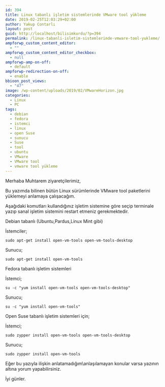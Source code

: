 ```yaml
---
id: 394
title: Linux tabanlı işletim sistemlerinde VMware tool yükleme
date: 2019-02-25T12:03:29+02:00
author: Yakup Contarlı
layout: post
guid: http://localhost/bilisimkurdu/?p=394
permalink: /linux-tabanli-isletim-sistemlerinde-vmware-tool-yukleme/
ampforwp_custom_content_editor:
  - ""
ampforwp_custom_content_editor_checkbox:
  - null
ampforwp-amp-on-off:
  - default
ampforwp-redirection-on-off:
  - enable
bbioon_post_views:
  - "47"
image: /wp-content/uploads/2019/02/VMwareHorizon.jpg
categories:
  - Linux
  - PC
tags:
  - debian
  - fedora
  - istemci
  - linux
  - open Suse
  - sunucu
  - Suse
  - tool
  - ubuntu
  - VMware
  - VMware tool
  - vmware tool yükleme
---
```

Merhaba Muhtarem ziyaretçilerimiz,

Bu yazımda bilinen bütün Linux sürümlerinde VMware tool paketlerini yüklemeyi anlamaya çalışacağım.

Aşağıdaki komutları kullandığınız işletim sistemine göre seçip terminale yazıp sanal işletim sistemini restart etmeniz gerekmektedir.

<!--more-->

Debian tabanlı (Ubuntu,Pardus,Linux Mint gibi)

İstemciler;  


<pre class="wp-block-code"><code>sudo apt-get install open-vm-tools open-vm-tools-desktop</code></pre>

Sunucu;

<pre class="wp-block-code"><code>sudo apt-get install open-vm-tools</code></pre>

Fedora tabanlı işletim sistemleri  


İstemci;

<pre class="wp-block-code"><code>su -c "yum install open-vm-tools open-vm-tools-desktop"</code></pre>

Sunucu;

<pre class="wp-block-code"><code>su -c "yum install open-vm-tools"</code></pre>

Open Suse tabanlı işletim sistemleri için;

İstemci;

<pre class="wp-block-code"><code>sudo zypper install open-vm-tools open-vm-tools-desktop</code></pre>

Sunucu;

<pre class="wp-block-code"><code>sudo zypper install open-vm-tools</code></pre>

Eğer bu yazıyla ilişkin anlatamadığım\anlaşılamayan konular varsa yazının altına yorum yapabilirsiniz. 

İyi günler.